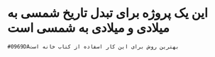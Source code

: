# این یک پروژه برای تبدل تاریخ شمسی به میلادی و میلادی به شمسی است

`#0969DAبهترین روش برای این کار اسفاده از کتاب خانه است `
